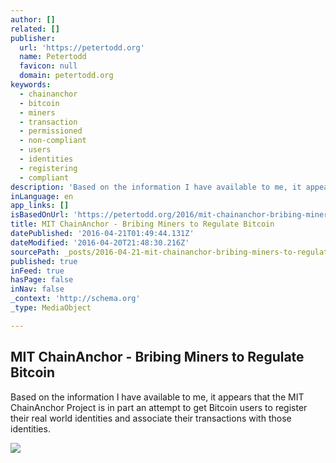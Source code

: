 ```yaml
---
author: []
related: []
publisher:
  url: 'https://petertodd.org'
  name: Petertodd
  favicon: null
  domain: petertodd.org
keywords:
  - chainanchor
  - bitcoin
  - miners
  - transaction
  - permissioned
  - non-compliant
  - users
  - identities
  - registering
  - compliant
description: 'Based on the information I have available to me, it appears that the MIT ChainAnchor Project is in part an attempt to get Bitcoin users to register their real world identities and associate their transactions with those identities.'
inLanguage: en
app_links: []
isBasedOnUrl: 'https://petertodd.org/2016/mit-chainanchor-bribing-miners-to-regulate-bitcoin'
title: MIT ChainAnchor - Bribing Miners to Regulate Bitcoin
datePublished: '2016-04-21T01:49:44.131Z'
dateModified: '2016-04-20T21:48:30.216Z'
sourcePath: _posts/2016-04-21-mit-chainanchor-bribing-miners-to-regulate-bitcoin.md
published: true
inFeed: true
hasPage: false
inNav: false
_context: 'http://schema.org'
_type: MediaObject

---
```

<article style=""><h1>MIT ChainAnchor - Bribing Miners to Regulate Bitcoin</h1><p>Based on the information I have available to me, it appears that the MIT ChainAnchor Project is in part an attempt to get Bitcoin users to register their real world identities and associate their transactions with those identities.</p><img src="https://petertodd.org/assets/2016-04-21/chainanchor-overview-pg1.png" /></article>
